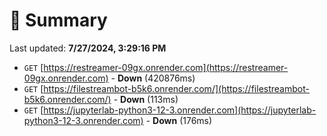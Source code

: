 # 📖 Summary
Last updated: **7/27/2024, 3:29:16 PM**

- `GET` [https://restreamer-09gx.onrender.com](https://restreamer-09gx.onrender.com) - **Down** (420876ms)
- `GET` [https://filestreambot-b5k6.onrender.com/](https://filestreambot-b5k6.onrender.com/) - **Down** (113ms)
- `GET` [https://jupyterlab-python3-12-3.onrender.com](https://jupyterlab-python3-12-3.onrender.com) - **Down** (176ms)
